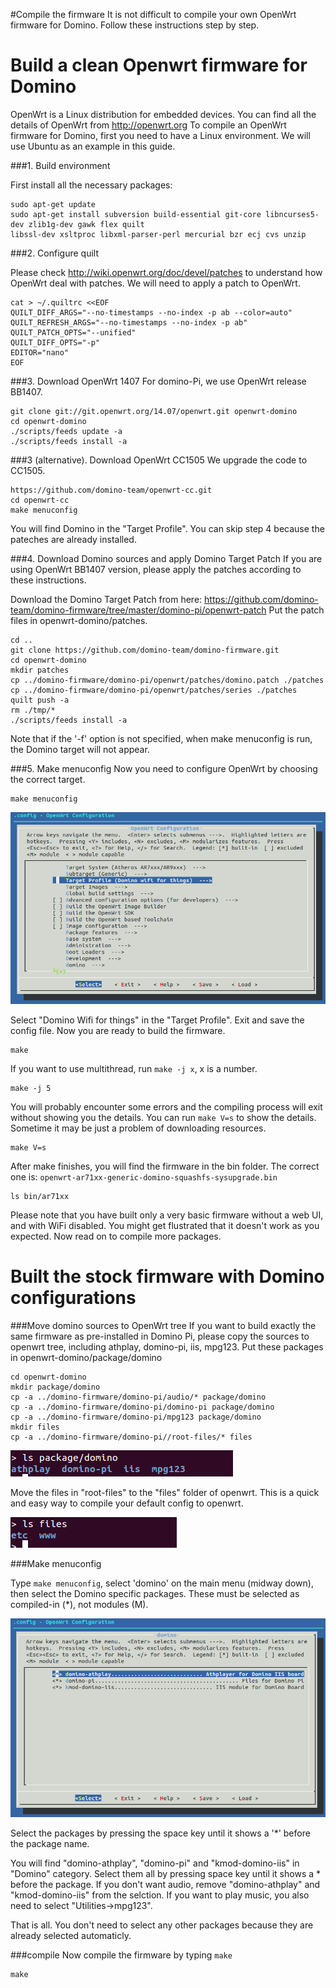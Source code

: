 #Compile the firmware
It is not difficult to compile your own OpenWrt firmware for Domino. Follow these instructions step by step.

Build a clean Openwrt firmware for Domino
===============

OpenWrt is a Linux distribution for embedded devices. You can find all the details of OpenWrt from http://openwrt.org
To compile an OpenWrt firmware for Domino, first you need to have a Linux environment. We will use Ubuntu as an example in this guide.

###1. Build environment

First install all the necessary packages:
```
sudo apt-get update 
sudo apt-get install subversion build-essential git-core libncurses5-dev zlib1g-dev gawk flex quilt 
libssl-dev xsltproc libxml-parser-perl mercurial bzr ecj cvs unzip 
```

###2. Configure quilt

Please check http://wiki.openwrt.org/doc/devel/patches to understand how OpenWrt deal with patches. We will need to apply a patch to OpenWrt.

```
cat > ~/.quiltrc <<EOF
QUILT_DIFF_ARGS="--no-timestamps --no-index -p ab --color=auto"
QUILT_REFRESH_ARGS="--no-timestamps --no-index -p ab"
QUILT_PATCH_OPTS="--unified"
QUILT_DIFF_OPTS="-p"
EDITOR="nano"
EOF
```

###3. Download OpenWrt 1407
For domino-Pi, we use OpenWrt release BB1407.
```
git clone git://git.openwrt.org/14.07/openwrt.git openwrt-domino
cd openwrt-domino
./scripts/feeds update -a
./scripts/feeds install -a
```

###3 (alternative). Download OpenWrt CC1505
We upgrade the code to CC1505.
```
https://github.com/domino-team/openwrt-cc.git
cd openwrt-cc
make menuconfig
```
You will find Domino in the "Target Profile". You can skip step 4 because the pateches are already installed.

###4. Download Domino sources and apply Domino Target Patch
If you are using OpenWrt BB1407 version, please apply the patches according to these instructions.

Download the Domino Target Patch from here: https://github.com/domino-team/domino-firmware/tree/master/domino-pi/openwrt-patch 
Put the patch files in openwrt-domino/patches.
```
cd ..
git clone https://github.com/domino-team/domino-firmware.git 
cd openwrt-domino
mkdir patches
cp ../domino-firmware/domino-pi/openwrt/patches/domino.patch ./patches
cp ../domino-firmware/domino-pi/openwrt/patches/series ./patches
quilt push -a
rm ./tmp/*
./scripts/feeds install -a
```
Note that if the '-f' option is not specified, when make menuconfig is run, the Domino target will not appear.

###5. Make menuconfig
Now you need to configure OpenWrt by choosing the correct target.
```
make menuconfig
```

![Menuconfig](src/menuconfig.png)

Select "Domino Wifi for things" in the "Target Profile". Exit and save the config file. Now you are ready to build the firmware.
```
make 
```
If you want to use multithread, run `make -j x`, x is a number.
```
make -j 5
```
You will probably encounter some errors and the compiling process will exit without showing you the details. You can run `make V=s` to show the details. Sometime it may be just a problem of downloading resources.
```
make V=s
```
After make finishes, you will find the firmware in the bin folder. The correct one is: `openwrt-ar71xx-generic-domino-squashfs-sysupgrade.bin`
```
ls bin/ar71xx
```

Please note that you have built only a very basic firmware without a web UI, and with WiFi disabled. You might get flustrated that it doesn't work as you expected. Now read on to compile more packages.

Built the stock firmware with Domino configurations
===================

###Move domino sources to OpenWrt tree
If you want to build exactly the same firmware as pre-installed in Domino Pi, please copy the sources to openwrt tree, including athplay, domino-pi, iis, mpg123.
Put these packages in openwrt-domino/package/domino

```
cd openwrt-domino
mkdir package/domino
cp -a ../domino-firmware/domino-pi/audio/* package/domino
cp -a ../domino-firmware/domino-pi/domino-pi package/domino
cp -a ../domino-firmware/domino-pi/mpg123 package/domino
mkdir files
cp -a ../domino-firmware/domino-pi//root-files/* files
```

![Domino packages](src/packages.png)

Move the files in "root-files" to the "files" folder of openwrt. This is a quick and easy way to compile your default config to openwrt.

![Domino root files](src/rootfiles.png)

###Make menuconfig

Type `make menuconfig`, select 'domino' on the main menu (midway down), then select the Domino specific packages. These must be selected as compiled-in (*), not modules (M).


![Domino packages](src/menuconfig-domino.png)


Select the packages by pressing the space key until it shows a '*' before the package name.


You will find "domino-athplay", "domino-pi" and "kmod-domino-iis" in "Domino" category. Select them all by pressing space key until it shows a * before the package. If you don't want audio, remove "domino-athplay" and "kmod-domino-iis" from the selction. If you want to play music, you also need to select "Utilities->mpg123". 


That is all. You don't need to select any other packages because they are already selected automaticly.

###compile
Now compile the firmware by typing `make`
```
make
```


